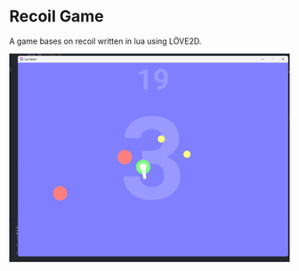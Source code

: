 # Recoil Game

A game bases on recoil written in lua using LÖVE2D.

![game.png](README.assets/game.png)
